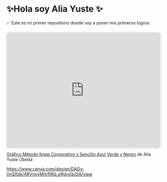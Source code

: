# ✨Hola soy Alia Yuste ✨

✅ Este es mi primer repositorio donde voy a poner mis primeros logros

<div style="position: relative; width: 100%; height: 0; padding-top: 75.0000%;
 padding-bottom: 0; box-shadow: 0 2px 8px 0 rgba(63,69,81,0.16); margin-top: 1.6em; margin-bottom: 0.9em; overflow: hidden;
 border-radius: 8px; will-change: transform;">
  <iframe loading="lazy" style="position: absolute; width: 100%; height: 100%; top: 0; left: 0; border: none; padding: 0;margin: 0;"
    src="https://www.canva.com/design/DAGy-lmQXbk/4RVnoyMmTtKb_eRgroQo5A/view?embed" allowfullscreen="allowfullscreen" allow="fullscreen">
  </iframe>
</div>
<a href="https:&#x2F;&#x2F;www.canva.com&#x2F;design&#x2F;DAGy-lmQXbk&#x2F;4RVnoyMmTtKb_eRgroQo5A&#x2F;view?utm_content=DAGy-lmQXbk&amp;utm_campaign=designshare&amp;utm_medium=embeds&amp;utm_source=link" target="_blank" rel="noopener">Gráfico Método Ikigai Corporativo y Sencillo Azul Verde y Negro</a> de Alia Yuste Úbeda


https://www.canva.com/design/DAGy-lmQXbk/4RVnoyMmTtKb_eRgroQo5A/view
<!--
**Aliasys/Aliasys** is a ✨ _special_ ✨ repository because its `README.md` (this file) appears on your GitHub profile.

Here are some ideas to get you started:

- 🔭 I’m currently working on ...
- 🌱 I’m currently learning ...
- 👯 I’m looking to collaborate on ...
- 🤔 I’m looking for help with ...
- 💬 Ask me about ...
- 📫 How to reach me: ...
- 😄 Pronouns: ...
- ⚡ Fun fact: ...
-->
